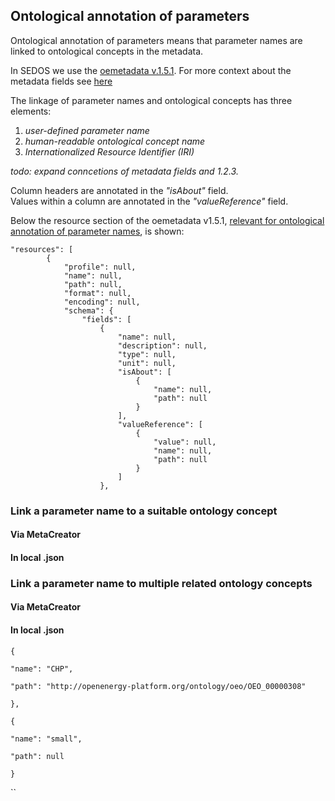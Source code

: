 ## Ontological annotation of parameters 

Ontological annotation of parameters means that parameter names are linked to ontological concepts in the metadata. 

In SEDOS we use the [oemetadata v.1.5.1](metadata.md). For more context about the metadata fields see [here](https://github.com/OpenEnergyPlatform/oemetadata/blob/develop/metadata/latest/metadata_key_description.md#metadata-keys-with-a-description-and-example)

The linkage of parameter names and ontological concepts has three elements:
1. _user-defined parameter name_
2. _human-readable ontological concept name_
3. _Internationalized Resource Identifier (IRI)_ 

_todo: expand conncetions of metadata fields and 1.2.3._

Column headers are annotated in the _"isAbout"_ field. \
Values within a column are annotated in the _"valueReference"_ field.

Below the resource section of the oemetadata v1.5.1, [relevant for ontological annotation of parameter names](https://github.com/OpenEnergyPlatform/oemetadata/blob/develop/metadata/latest/metadata_key_description.md#resource-keys---schema), is shown:

```
"resources": [
        {
            "profile": null,
            "name": null,
            "path": null,
            "format": null,
            "encoding": null,
            "schema": {
                "fields": [
                    {
                        "name": null,
                        "description": null,
                        "type": null,
                        "unit": null,
                        "isAbout": [
                            {
                                "name": null,
                                "path": null
                            }
                        ],
                        "valueReference": [
                            {
                                "value": null,
                                "name": null,
                                "path": null
                            }
                        ]
                    },

```

### Link a parameter name to a suitable ontology concept

#### Via MetaCreator

#### In local .json

### Link a parameter name to multiple related ontology concepts

#### Via MetaCreator

#### In local .json
```
{

"name": "CHP",

"path": "http://openenergy-platform.org/ontology/oeo/OEO_00000308"

},

{

"name": "small",

"path": null

}

```
``

